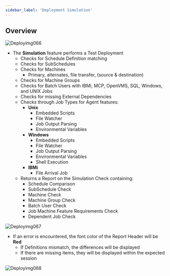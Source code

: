```yaml
---
sidebar_label: 'Deployment Simulation'
---
```


## Overview

![Deployimg066](../static/imgdeploy/Deployimg066.png)

* The **Simulation** feature performs a Test Deployment
  * Checks for Schedule Definition matching
  * Checks for SubSchedules
  * Checks for Machines
    * Primary, alternates, file transfer, (source & destination)
  * Checks for Machine Groups
  * Checks for Batch Users with IBMi, MCP, OpenVMS, SQL, Windows, and UNIX Jobs
  * Checks for missing External Dependencies
  * Checks through Job Types for Agent features:
    * **Unix**
      * Embedded Scripts
      * File Watcher
      * Job Output Parsing
      * Environmental Variables
    * **Windows**
      * Embedded Scripts
      * File Watcher
      * Job Output Parsing
      * Environmental Variables
      * Shell Execution
    * **IBMi**
      * File Arrival Job
  * Returns a Report on the Simulation Check containing:
    * Schedule Comparison
    * SubSchedule Check
    * Machine Check
    * Machine Group Check
    * Batch User Check
    * Job Machine Feature Requirements Check
    * Dependent Job Check

![Deployimg067](../static/imgdeploy/Deployimg067.png) 

* If an error is encountered, the font color of the Report Header will be **Red**
  * If Definitions mismatch, the differences will be displayed
  * If there are missing items, they will be displayed within the expected session

![Deployimg068](../static/imgdeploy/Deployimg068.png)